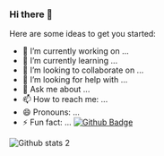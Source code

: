 ### Hi there 👋



Here are some ideas to get you started:

- 🔭 I’m currently working on ...
- 🌱 I’m currently learning ...
- 👯 I’m looking to collaborate on ...
- 🤔 I’m looking for help with ...
- 💬 Ask me about ...
- 📫 How to reach me: ...
- 😄 Pronouns: ...
- ⚡ Fun fact: ...
[![Github Badge](https://img.shields.io/badge/-Github-000?style=quare&labelColor=000&logo=Github&logoColor=white&link=link)](https://github.com/aydincagrihan)


![Github stats 2](https://github-readme-stats.vercel.app/api?username=aydincagrihan&show_icons=true&theme=radical)

